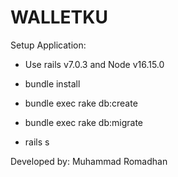 # WALLETKU

Setup Application:

* Use rails v7.0.3 and Node v16.15.0

* bundle install

* bundle exec rake db:create

* bundle exec rake db:migrate

* rails s

Developed by: Muhammad Romadhan
